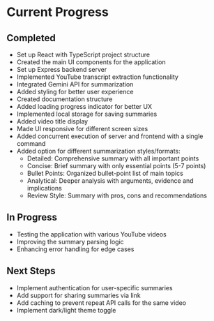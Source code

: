 # Current Progress

## Completed

- Set up React with TypeScript project structure
- Created the main UI components for the application
- Set up Express backend server
- Implemented YouTube transcript extraction functionality
- Integrated Gemini API for summarization
- Added styling for better user experience
- Created documentation structure
- Added loading progress indicator for better UX
- Implemented local storage for saving summaries
- Added video title display
- Made UI responsive for different screen sizes
- Added concurrent execution of server and frontend with a single command
- Added option for different summarization styles/formats:
  - Detailed: Comprehensive summary with all important points
  - Concise: Brief summary with only essential points (5-7 points)
  - Bullet Points: Organized bullet-point list of main topics
  - Analytical: Deeper analysis with arguments, evidence and implications
  - Review Style: Summary with pros, cons and recommendations

## In Progress

- Testing the application with various YouTube videos
- Improving the summary parsing logic
- Enhancing error handling for edge cases

## Next Steps

- Implement authentication for user-specific summaries
- Add support for sharing summaries via link
- Add caching to prevent repeat API calls for the same video
- Implement dark/light theme toggle
